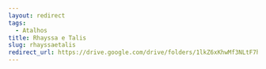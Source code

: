 ```yaml
---
layout: redirect
tags:
  - Atalhos
title: Rhayssa e Talis
slug: rhayssaetalis
redirect_url: https://drive.google.com/drive/folders/1lkZ6xKhwMf3NLtF7hrK_G9Xl5vmYzHxi?usp=drive_link
---
```

